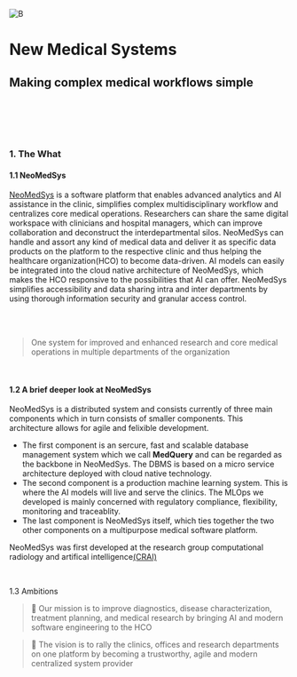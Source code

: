![B](https://github.com/NeoMedSys/.github/assets/29639563/c1fb68e7-a618-452b-a40f-518e5fee577a)


# New Medical Systems #
## Making complex medical workflows simple ##


<br clear="left"/>

<br>

<img src="https://img.shields.io/badge/release-v0.1.0--alpha-blue" height="15" /> <img src="https://user-images.githubusercontent.com/29639563/182672649-9a412cbb-ddd7-43b6-b938-1a6dd720b5cc.png" height="15" />
<img src="https://user-images.githubusercontent.com/29639563/182673031-c6054528-612b-441b-be52-bbb85096f66e.png" height="15" />
<img src="https://user-images.githubusercontent.com/29639563/182672919-fa9c61e5-c9ec-412b-bd59-65dbd67673c9.png" height="15" />
<img src="https://user-images.githubusercontent.com/29639563/182672526-3b60618c-ab81-4887-84e7-0a7329058782.png" height="15" />
<br>

### 1. The What ###
#### 1.1 NeoMedSys
[NeoMedSys](https://neomedsys.io/) is a software platform that enables advanced analytics and AI assistance in the clinic, simplifies complex multidisciplinary workflow and centralizes core medical operations. Researchers can share the same digital workspace with clinicians and hospital managers, which can improve collaboration and deconstruct the interdepartmental silos. NeoMedSys can handle and assort any kind of medical data and deliver it as specific data products on the platform to the respective clinic and thus helping the healthcare organization(HCO) to become data-driven. AI models can easily be integrated into the cloud native architecture of NeoMedSys, which makes the HCO responsive to the possibilities that AI can offer. NeoMedSys simplifies accessibility and data sharing intra and inter departments by using thorough information security and granular access control. 

<br>
<br>
 
 > One system for improved and enhanced research and core medical operations in multiple departments of the organization

<br/>

#### 1.2 A brief deeper look at NeoMedSys
NeoMedSys is a distributed system and consists currently of three main components which in turn consists of smaller components. This architecture allows for agile and felixible development. 
- The first component is an sercure, fast and scalable database management system which we call **MedQuery** and can be regarded as the backbone in NeoMedSys. The DBMS is based on a micro service architecture deployed with cloud native technology.
- The second component is a production machine learning system. This is where the AI models will live and serve the clinics. The MLOps we developed is mainly concerned with regulatory compliance, flexibility, monitoring and traceablity.
- The last component is NeoMedSys itself, which ties together the two other components on a multipurpose medical software platform.

 NeoMedSys was first developed at the research group computational radiology and artifical intelligence[(CRAI)](https://crai.no/)


<br>

1.3 Ambitions

> 🚀 Our mission is to improve diagnostics, disease characterization, treatment planning, and medical research by bringing AI and modern software engineering to the HCO

> 👀 The vision is to rally the clinics, offices and research departments on one platform by becoming a trustworthy, agile and modern centralized system provider

<br>


